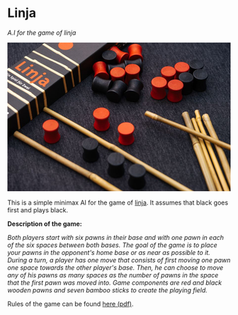 # Linja
*A.I for the game of linja*

![linja](linja.jpg)

This is a simple minimax AI for the game of [linja](https://boardgamegeek.com/boardgame/15209/linja).
It assumes that black goes first and plays black.

__Description of the game:__

*Both players start with six pawns in their base and with one pawn in each of the six spaces between both bases. The goal of the game is to place your pawns in the opponent's home base or as near as possible to it.
During a turn, a player has one move that consists of first moving one pawn one space towards the other player's base. Then, he can choose to move any of his pawns as many spaces as the number of pawns in the space that the first pawn was moved into.
Game components are red and black wooden pawns and seven bamboo sticks to create the playing field.*

Rules of the game can be found [here (pdf)](LinjaRules.pdf).
